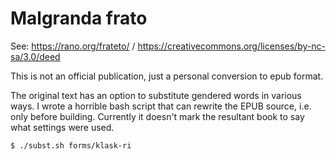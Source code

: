 # Malgranda frato

See: https://rano.org/frateto/ / https://creativecommons.org/licenses/by-nc-sa/3.0/deed

This is not an official publication, just a personal conversion to epub format.

The original text has an option to substitute gendered words in various ways. I wrote a horrible bash script that can rewrite the EPUB source, i.e. only before building. Currently it doesn't mark the resultant book to say what settings were used.

```
$ ./subst.sh forms/klask-ri
```
